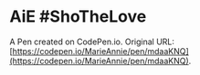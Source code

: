 # AiE #ShoTheLove

A Pen created on CodePen.io. Original URL: [https://codepen.io/MarieAnnie/pen/mdaaKNQ](https://codepen.io/MarieAnnie/pen/mdaaKNQ).

